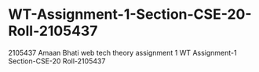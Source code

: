 # WT-Assignment-1-Section-CSE-20-Roll-2105437
2105437 Amaan Bhati web tech theory assignment 1 WT Assignment-1 Section-CSE-20 Roll-2105437
